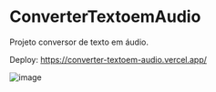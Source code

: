 # ConverterTextoemAudio
 Projeto conversor de texto em áudio.
 
 Deploy: https://converter-textoem-audio.vercel.app/
 
 ![image](https://user-images.githubusercontent.com/108297008/235331359-bb61a2c6-f27f-4a4e-8455-db656ffa73cf.png)

